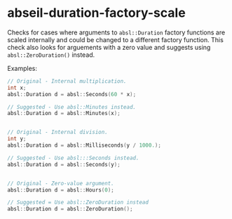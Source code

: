 # abseil-duration-factory-scale

Checks for cases where arguments to `absl::Duration` factory functions
are scaled internally and could be changed to a different factory
function. This check also looks for arguements with a zero value and
suggests using `absl::ZeroDuration()` instead.

Examples:

``` c++
// Original - Internal multiplication.
int x;
absl::Duration d = absl::Seconds(60 * x);

// Suggested - Use absl::Minutes instead.
absl::Duration d = absl::Minutes(x);


// Original - Internal division.
int y;
absl::Duration d = absl::Milliseconds(y / 1000.);

// Suggested - Use absl:::Seconds instead.
absl::Duration d = absl::Seconds(y);


// Original - Zero-value argument.
absl::Duration d = absl::Hours(0);

// Suggested = Use absl::ZeroDuration instead
absl::Duration d = absl::ZeroDuration();
```
